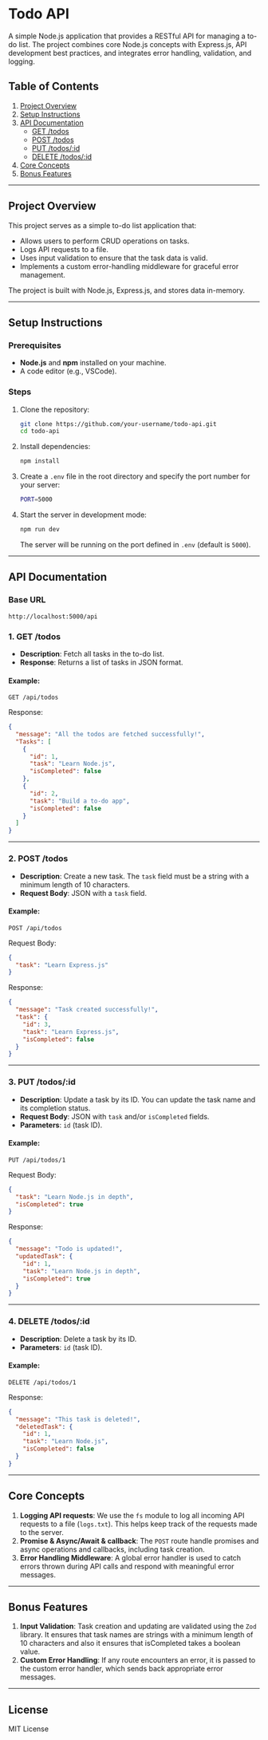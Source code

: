 # Todo API

A simple Node.js application that provides a RESTful API for managing a to-do list. The project combines core Node.js concepts with Express.js, API development best practices, and integrates error handling, validation, and logging.

## Table of Contents
1. [Project Overview](#project-overview)
2. [Setup Instructions](#setup-instructions)
3. [API Documentation](#api-documentation)
   - [GET /todos](#get-todos)
   - [POST /todos](#post-todos)
   - [PUT /todos/:id](#put-todosid)
   - [DELETE /todos/:id](#delete-todosid)
4. [Core Concepts](#core-concepts)
5. [Bonus Features](#bonus-features)

---

## Project Overview

This project serves as a simple to-do list application that:
- Allows users to perform CRUD operations on tasks.
- Logs API requests to a file.
- Uses input validation to ensure that the task data is valid.
- Implements a custom error-handling middleware for graceful error management.

The project is built with Node.js, Express.js, and stores data in-memory.

---

## Setup Instructions

### Prerequisites

- **Node.js** and **npm** installed on your machine.
- A code editor (e.g., VSCode).

### Steps

1. Clone the repository:

   ```bash
   git clone https://github.com/your-username/todo-api.git
   cd todo-api
   ```

2. Install dependencies:

   ```bash
   npm install
   ```

3. Create a `.env` file in the root directory and specify the port number for your server:

   ```bash
   PORT=5000
   ```

4. Start the server in development mode:

   ```bash
   npm run dev
   ```

   The server will be running on the port defined in `.env` (default is `5000`).

---

## API Documentation

### Base URL
```
http://localhost:5000/api
```

### 1. **GET /todos**

- **Description**: Fetch all tasks in the to-do list.
- **Response**: Returns a list of tasks in JSON format.

#### Example:

```http
GET /api/todos
```

Response:

```json
{
  "message": "All the todos are fetched successfully!",
  "Tasks": [
    {
      "id": 1,
      "task": "Learn Node.js",
      "isCompleted": false
    },
    {
      "id": 2,
      "task": "Build a to-do app",
      "isCompleted": false
    }
  ]
}
```

---

### 2. **POST /todos**

- **Description**: Create a new task. The `task` field must be a string with a minimum length of 10 characters.
- **Request Body**: JSON with a `task` field.

#### Example:

```http
POST /api/todos
```

Request Body:

```json
{
  "task": "Learn Express.js"
}
```

Response:

```json
{
  "message": "Task created successfully!",
  "task": {
    "id": 3,
    "task": "Learn Express.js",
    "isCompleted": false
  }
}
```

---

### 3. **PUT /todos/:id**

- **Description**: Update a task by its ID. You can update the task name and its completion status.
- **Request Body**: JSON with `task` and/or `isCompleted` fields.
- **Parameters**: `id` (task ID).

#### Example:

```http
PUT /api/todos/1
```

Request Body:

```json
{
  "task": "Learn Node.js in depth",
  "isCompleted": true
}
```

Response:

```json
{
  "message": "Todo is updated!",
  "updatedTask": {
    "id": 1,
    "task": "Learn Node.js in depth",
    "isCompleted": true
  }
}
```

---

### 4. **DELETE /todos/:id**

- **Description**: Delete a task by its ID.
- **Parameters**: `id` (task ID).

#### Example:

```http
DELETE /api/todos/1
```

Response:

```json
{
  "message": "This task is deleted!",
  "deletedTask": {
    "id": 1,
    "task": "Learn Node.js",
    "isCompleted": false
  }
}
```

---

## Core Concepts

1. **Logging API requests**: We use the `fs` module to log all incoming API requests to a file (`logs.txt`). This helps keep track of the requests made to the server.
2. **Promise & Async/Await & callback**: The `POST` route handle promises and async operations and callbacks, including task creation.
3. **Error Handling Middleware**: A global error handler is used to catch errors thrown during API calls and respond with meaningful error messages.

---

## Bonus Features

1. **Input Validation**: Task creation and updating are validated using the `Zod` library. It ensures that task names are strings with a minimum length of 10 characters and also it ensures that isCompleted takes a boolean value.
2. **Custom Error Handling**: If any route encounters an error, it is passed to the custom error handler, which sends back appropriate error messages.

---

## License

MIT License
